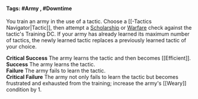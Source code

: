 #### Tags: #Army , #Downtime 

You train an army in the use of a tactic. Choose a [[-Tactics Navigator|Tactic]], then attempt a [Scholarship](https://2e.aonprd.com/Skills.aspx?ID=29) or [Warfare](https://2e.aonprd.com/Skills.aspx?ID=32) check against the tactic's Training DC. If your army has already learned its maximum number of tactics, the newly learned tactic replaces a previously learned tactic of your choice.  
  
**Critical Success** The army learns the tactic and then becomes [[Efficient]].  
**Success** The army learns the tactic.  
**Failure** The army fails to learn the tactic.  
**Critical Failure** The army not only fails to learn the tactic but becomes frustrated and exhausted from the training; increase the army's [[Weary]] condition by 1.